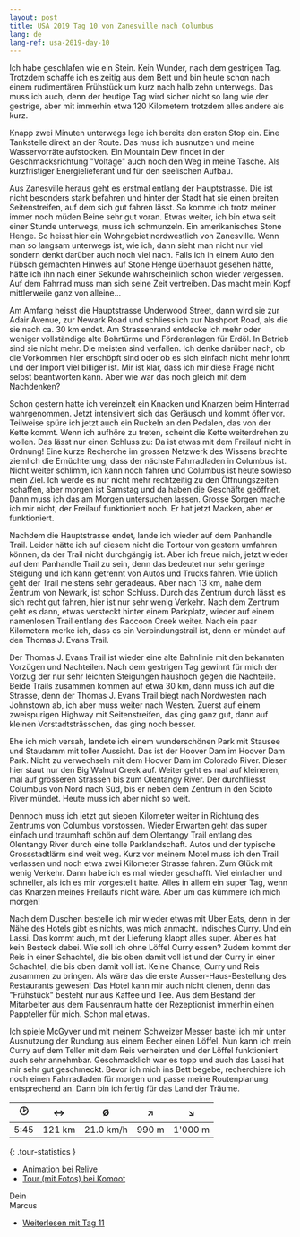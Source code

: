 ```yaml
---
layout: post
title: USA 2019 Tag 10 von Zanesville nach Columbus
lang: de
lang-ref: usa-2019-day-10
---
```


Ich habe geschlafen wie ein Stein. Kein Wunder, nach dem gestrigen Tag. Trotzdem schaffe ich es zeitig aus dem Bett und bin heute schon nach einem rudimentären Frühstück um kurz nach halb zehn unterwegs. Das muss ich auch, denn der heutige Tag wird sicher nicht so lang wie der gestrige, aber mit immerhin etwa 120 Kilometern trotzdem alles andere als kurz.

Knapp zwei Minuten unterwegs lege ich bereits den ersten Stop ein. Eine Tankstelle direkt an der Route. Das muss ich ausnutzen und meine Wasservorräte aufstocken. Ein Mountain Dew findet in der Geschmacksrichtung "Voltage" auch noch den Weg in meine Tasche. Als kurzfristiger Energielieferant und für den seelischen Aufbau.

Aus Zanesville heraus geht es erstmal entlang der Hauptstrasse. Die ist nicht besonders stark befahren und hinter der Stadt hat sie einen breiten Seitenstreifen, auf dem sich gut fahren lässt. So komme ich trotz meiner immer noch müden Beine sehr gut voran. Etwas weiter, ich bin etwa seit einer Stunde unterwegs, muss ich schmunzeln. Ein amerikanisches Stone Henge. So heisst hier ein Wohngebiet nordwestlich von Zanesville. Wenn man so langsam unterwegs ist, wie ich, dann sieht man nicht nur viel sondern denkt darüber auch noch viel nach. Falls ich in einem Auto den hübsch gemachten Hinweis auf Stone Henge überhaupt gesehen hätte, hätte ich ihn nach einer Sekunde wahrscheinlich schon wieder vergessen. Auf dem Fahrrad muss man sich seine Zeit vertreiben. Das macht mein Kopf mittlerweile ganz von alleine...

Am Amfang heisst die Hauptstrasse Underwood Street, dann wird sie zur Adair Avenue, zur Newark Road und schliesslich zur Nashport Road, als die sie nach ca. 30 km endet. Am Strassenrand entdecke ich mehr oder weniger vollständige alte Bohrtürme und Förderanlagen für Erdöl. In Betrieb sind sie nicht mehr. Die meisten sind verfallen. Ich denke darüber nach, ob die Vorkommen hier erschöpft sind oder ob es sich einfach nicht mehr lohnt und der Import viel billiger ist. Mir ist klar, dass ich mir diese Frage nicht selbst beantworten kann. Aber wie war das noch gleich mit dem Nachdenken?

Schon gestern hatte ich vereinzelt ein Knacken und Knarzen beim Hinterrad wahrgenommen. Jetzt intensiviert sich das Geräusch und kommt öfter vor. Teilweise spüre ich jetzt auch ein Ruckeln an den Pedalen, das von der Kette kommt. Wenn ich aufhöre zu treten, scheint die Kette weiterdrehen zu wollen. Das lässt nur einen Schluss zu: Da ist etwas mit dem Freilauf nicht in Ordnung! Eine kurze Recherche im grossen Netzwerk des Wissens brachte ziemlich die Ernüchterung, dass der nächste Fahrradladen in Columbus ist. Nicht weiter schlimm, ich kann noch fahren und Columbus ist heute sowieso mein Ziel. Ich werde es nur nicht mehr rechtzeitig zu den Öffnungszeiten schaffen, aber morgen ist Samstag und da haben die Geschäfte geöffnet. Dann muss ich das am Morgen untersuchen lassen. Grosse Sorgen mache ich mir nicht, der Freilauf funktioniert noch. Er hat jetzt Macken, aber er funktioniert.

Nachdem die Hauptstrasse endet, lande ich wieder auf dem Panhandle Trail. Leider hätte ich auf diesem nicht die Tortour von gestern umfahren können, da der Trail nicht durchgängig ist. Aber ich freue mich, jetzt wieder auf dem Panhandle Trail zu sein, denn das bedeutet nur sehr geringe Steigung und ich kann getrennt von Autos und Trucks fahren. Wie üblich geht der Trail meistens sehr geradeaus. Aber nach 13 km, nahe dem Zentrum von Newark, ist schon Schluss. Durch das Zentrum durch lässt es sich recht gut fahren, hier ist nur sehr wenig Verkehr. Nach dem Zentrum geht es dann, etwas versteckt hinter einem Parkplatz, wieder auf einem namenlosen Trail entlang des Raccoon Creek weiter. Nach ein paar Kilometern merke ich, dass es ein Verbindungstrail ist, denn er mündet auf den Thomas J. Evans Trail.

Der Thomas J. Evans Trail ist wieder eine alte Bahnlinie mit den bekannten Vorzügen und Nachteilen. Nach dem gestrigen Tag gewinnt für mich der Vorzug der nur sehr leichten Steigungen haushoch gegen die Nachteile. Beide Trails zusammen kommen auf etwa 30 km, dann muss ich auf die Strasse, denn der Thomas J. Evans Trail biegt nach Nordwesten nach Johnstown ab, ich aber muss weiter nach Westen. Zuerst auf einem zweispurigen Highway mit Seitenstreifen, das ging ganz gut, dann auf kleinen Vorstadtsträsschen, das ging noch besser.

Ehe ich mich versah, landete ich einem wunderschönen Park mit Stausee und Staudamm mit toller Aussicht. Das ist der Hoover Dam im Hoover Dam Park. Nicht zu verwechseln mit dem Hoover Dam im Colorado River. Dieser hier staut nur den Big Walnut Creek auf. Weiter geht es mal auf kleineren, mal auf grösseren Strassen bis zum Olentangy River. Der durchfliesst Columbus von Nord nach Süd, bis er neben dem Zentrum in den Scioto River mündet. Heute muss ich aber nicht so weit.

Dennoch muss ich jetzt gut sieben Kilometer weiter in Richtung des Zentrums von Columbus vorstossen. Wieder Erwarten geht das super einfach und traumhaft schön auf dem Olentangy Trail entlang des Olentangy River durch eine tolle Parklandschaft. Autos und der typische Grossstadtlärm sind weit weg. Kurz vor meinem Motel muss ich den Trail verlassen und noch etwa zwei Kilometer Strasse fahren. Zum Glück mit wenig Verkehr. Dann habe ich es mal wieder geschafft. Viel einfacher und schneller, als ich es mir vorgestellt hatte. Alles in allem ein super Tag, wenn das Knarzen meines Freilaufs nicht wäre. Aber um das kümmere ich mich morgen!

Nach dem Duschen bestelle ich mir wieder etwas mit Uber Eats, denn in der Nähe des Hotels gibt es nichts, was mich anmacht. Indisches Curry. Und ein Lassi. Das kommt auch, mit der Lieferung klappt alles super. Aber es hat kein Besteck dabei. Wie soll ich ohne Löffel Curry essen? Zudem kommt der Reis in einer Schachtel, die bis oben damit voll ist und der Curry in einer Schachtel, die bis oben damit voll ist. Keine Chance, Curry und Reis zusammen zu bringen. Als wäre das die erste Ausser-Haus-Bestellung des Restaurants gewesen! Das Hotel kann mir auch nicht dienen, denn das "Frühstück" besteht nur aus Kaffee und Tee. Aus dem Bestand der Mitarbeiter aus dem Pausenraum hatte der Rezeptionist immerhin einen Pappteller für mich. Schon mal etwas.

Ich spiele McGyver und mit meinem Schweizer Messer bastel ich mir unter Ausnutzung der Rundung aus einem Becher einen Löffel. Nun kann ich mein Curry auf dem Teller mit dem Reis verheiraten und der Löffel funktioniert auch sehr annehmbar. Geschmacklich war es topp und auch das Lassi hat mir sehr gut geschmeckt. Bevor ich mich ins Bett begebe, recherchiere ich noch einen Fahrradladen für morgen und passe meine Routenplanung entsprechend an. Dann bin ich fertig für das Land der Träume.

| 🕑    | ↔      | Ø         | ↗     | ↘       |
| :--: | :----: | :-------: | :---: | :-----: |
| 5:45 | 121 km | 21.0 km/h | 990 m | 1'000 m |
{: .tour-statistics }

- [Animation bei Relive](https://www.relive.cc/view/vXOd3zeA3kv)
- [Tour (mit Fotos) bei Komoot](https://www.komoot.de/tour/88518116/zoom)

Dein  
Marcus

- [Weiterlesen mit Tag 11](/de/2019/08/24/USA-2019-Tag-11/)
